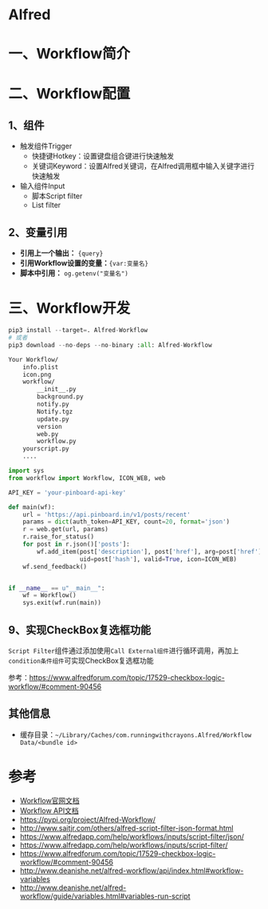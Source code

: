 # Alfred

# 一、Workflow简介

# 二、Workflow配置

## 1、组件

- 触发组件Trigger
  - 快捷键Hotkey：设置键盘组合键进行快速触发
  - 关键词Keyword：设置Alfred关键词，在Alfred调用框中输入关键字进行快速触发
- 输入组件Input
  - 脚本Script filter
  - List filter

## 2、变量引用

- **引用上一个输出：** `{query}`
- **引用Workflow设置的变量：**`{var:变量名}`
- **脚本中引用：** `og.getenv("变量名")`

# 三、Workflow开发

```python
pip3 install --target=. Alfred-Workflow
# 或者
pip3 download --no-deps --no-binary :all: Alfred-Workflow
```

```bash
Your Workflow/
    info.plist
    icon.png
    workflow/
        __init__.py
        background.py
        notify.py
        Notify.tgz
        update.py
        version
        web.py
        workflow.py
    yourscript.py
    ....
```

```python
import sys
from workflow import Workflow, ICON_WEB, web

API_KEY = 'your-pinboard-api-key'

def main(wf):
    url = 'https://api.pinboard.in/v1/posts/recent'
    params = dict(auth_token=API_KEY, count=20, format='json')
    r = web.get(url, params)
    r.raise_for_status()
    for post in r.json()['posts']:
        wf.add_item(post['description'], post['href'], arg=post['href'],
                    uid=post['hash'], valid=True, icon=ICON_WEB)
    wf.send_feedback()


if __name__ == u"__main__":
    wf = Workflow()
    sys.exit(wf.run(main))
```

## 9、实现CheckBox复选框功能

`Script Filter`组件通过添加使用`Call External组件`进行循环调用，再加上`condition条件组件`可实现CheckBox复选框功能

参考：https://www.alfredforum.com/topic/17529-checkbox-logic-workflow/#comment-90456

## 其他信息

- 缓存目录：`~/Library/Caches/com.runningwithcrayons.Alfred/Workflow Data/<bundle id>`

# 参考

- [Workflow官网文档](http://www.deanishe.net/alfred-workflow/)
- [Workflow API文档](http://www.deanishe.net/alfred-workflow/api/index.html)
- https://pypi.org/project/Alfred-Workflow/
- http://www.saitjr.com/others/alfred-script-filter-json-format.html
- https://www.alfredapp.com/help/workflows/inputs/script-filter/json/
- https://www.alfredapp.com/help/workflows/inputs/script-filter/
- https://www.alfredforum.com/topic/17529-checkbox-logic-workflow/#comment-90456
- http://www.deanishe.net/alfred-workflow/api/index.html#workflow-variables
- http://www.deanishe.net/alfred-workflow/guide/variables.html#variables-run-script